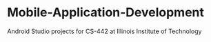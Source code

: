 # Mobile-Application-Development
Android Studio projects for CS-442 at Illinois Institute of Technology
